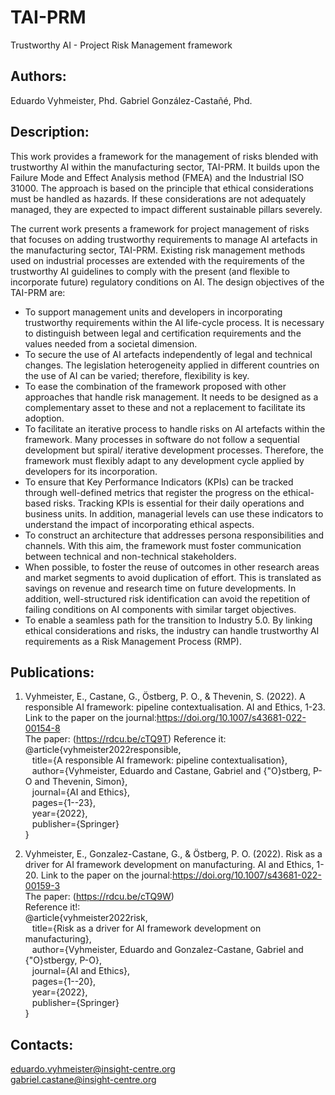 # TAI-PRM
Trustworthy AI - Project Risk Management framework 

## Authors:
Eduardo Vyhmeister, Phd. 
Gabriel González-Castañé, Phd.

## Description:
This work provides a framework for the management of risks blended with trustworthy AI within the manufacturing sector, TAI-PRM. 
It builds upon the Failure Mode and Effect Analysis method (FMEA) and the Industrial ISO 31000. The approach is based on the principle that ethical considerations must be handled as hazards. If these considerations are not adequately managed, they are expected to impact different sustainable pillars severely.

The current work presents a framework for project management of risks that focuses on adding trustworthy requirements to manage AI artefacts in the manufacturing sector, TAI-PRM. Existing risk management methods used on industrial processes are extended with the requirements of the trustworthy AI guidelines to comply with the present (and flexible to incorporate future) regulatory conditions on AI. The design objectives of the TAI-PRM are:
- To support management units and developers in incorporating trustworthy requirements within the AI life-cycle process. It is necessary to distinguish between legal and certification requirements and the values needed from a societal dimension.
- To secure the use of AI artefacts independently of legal and technical changes. The legislation heterogeneity applied in different countries on the use of AI can be varied; therefore, flexibility is key.
- To ease the combination of the framework proposed with other approaches that handle risk management. It needs to be designed as a complementary asset to these and not a replacement to facilitate its adoption.
- To facilitate an iterative process to handle risks on AI artefacts within the framework. Many processes in software do not follow a sequential development but spiral/ iterative development processes. Therefore, the framework must flexibly adapt to any development cycle applied by developers for its incorporation.
- To ensure that Key Performance Indicators (KPIs) can be tracked through well-defined metrics that register the progress on the ethical-based risks. Tracking KPIs is essential for their daily operations and business units. In addition, managerial levels can use these indicators to understand the impact of incorporating ethical aspects.
- To construct an architecture that addresses persona responsibilities and channels. With this aim, the framework must foster communication between technical and non-technical stakeholders.
- When possible, to foster the reuse of outcomes in other research areas and market segments to avoid duplication of effort. This is translated as savings on revenue and research time on future developments. In addition, well-structured risk identification can avoid the repetition of failing conditions on AI components with similar target objectives.
- To enable a seamless path for the transition to Industry 5.0. By linking ethical considerations and risks, the industry can handle trustworthy AI requirements as a Risk Management Process (RMP).
    
## Publications:  
1. Vyhmeister, E., Castane, G., Östberg, P. O., & Thevenin, S. (2022). A responsible AI framework: pipeline contextualisation. AI and Ethics, 1-23.<br /> 
Link to the paper on the journal:https://doi.org/10.1007/s43681-022-00154-8 <br />
The paper: (https://rdcu.be/cTQ9T)
Reference it:<br />
@article{vyhmeister2022responsible,<br />
&ensp; title={A responsible AI framework: pipeline contextualisation},<br />
&ensp; author={Vyhmeister, Eduardo and Castane, Gabriel and {\"O}stberg, P-O and Thevenin, Simon},<br />
&ensp; journal={AI and Ethics},<br />
&ensp; pages={1--23},<br />
&ensp; year={2022},<br />
&ensp; publisher={Springer}<br />
}


2. Vyhmeister, E., Gonzalez-Castane, G., & Östberg, P. O. (2022). Risk as a driver for AI framework development on manufacturing. AI and Ethics, 1-20.
Link to the paper on the journal:https://doi.org/10.1007/s43681-022-00159-3 <br />
The paper: (https://rdcu.be/cTQ9W) <br />
Reference it!:<br />
@article{vyhmeister2022risk,<br />
&ensp;  title={Risk as a driver for AI framework development on manufacturing},<br />
&ensp;  author={Vyhmeister, Eduardo and Gonzalez-Castane, Gabriel and {\"O}stbergy, P-O},<br />
&ensp;  journal={AI and Ethics},<br />
&ensp;  pages={1--20},<br />
&ensp;  year={2022},<br />
&ensp;  publisher={Springer}<br />
}

## Contacts:
eduardo.vyhmeister@insight-centre.org <br />
gabriel.castane@insight-centre.org <br />






